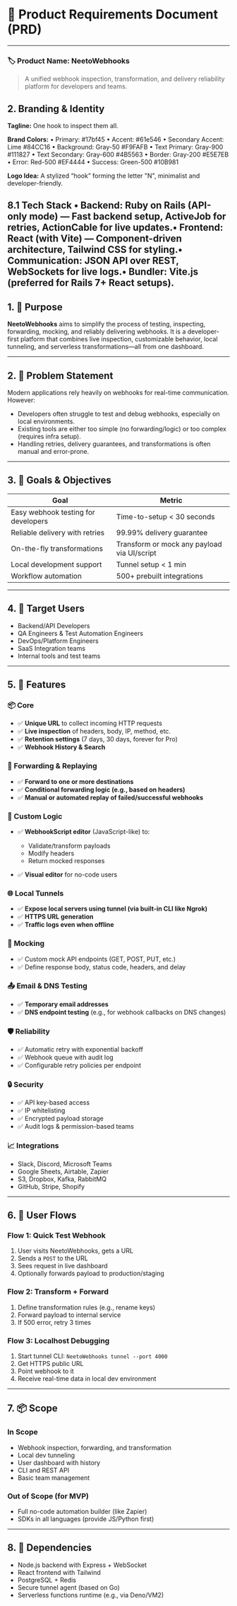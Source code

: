 # 🧾 Product Requirements Document (PRD)

---

### 🏷 Product Name: **NeetoWebhooks**

> A unified webhook inspection, transformation, and delivery reliability platform for developers and teams.

## 2. Branding & Identity

**Tagline:** One hook to inspect them all.

**Brand Colors:**
• Primary: #17bf45
• Accent: #61e546
• Secondary Accent: Lime #84CC16
• Background: Gray-50 #F9FAFB
• Text Primary: Gray-900 #111827
• Text Secondary: Gray-600 #4B5563
• Border: Gray-200 #E5E7EB
• Error: Red-500 #EF4444
• Success: Green-500 #10B981

**Logo Idea:** A stylized “hook” forming the letter "N", minimalist and developer-friendly.

8.1 Tech Stack
• **Backend:** Ruby on Rails (API-only mode) — Fast backend setup, ActiveJob for retries, ActionCable for live updates.• **Frontend:** React (with Vite) — Component-driven architecture, Tailwind CSS for styling.• **Communication:** JSON API over REST, WebSockets for live logs.• **Bundler:** Vite.js (preferred for Rails 7+ React setups).
---

## 1. 🧭 Purpose

**NeetoWebhooks** aims to simplify the process of testing, inspecting, forwarding, mocking, and reliably delivering webhooks. It is a developer-first platform that combines live inspection, customizable behavior, local tunneling, and serverless transformations—all from one dashboard.

---

## 2. 🔧 Problem Statement

Modern applications rely heavily on webhooks for real-time communication. However:

- Developers often struggle to test and debug webhooks, especially on local environments.
- Existing tools are either too simple (no forwarding/logic) or too complex (requires infra setup).
- Handling retries, delivery guarantees, and transformations is often manual and error-prone.

---

## 3. 🎯 Goals & Objectives

| Goal                                | Metric                                      |
| ----------------------------------- | ------------------------------------------- |
| Easy webhook testing for developers | Time-to-setup < 30 seconds                  |
| Reliable delivery with retries      | 99.99% delivery guarantee                   |
| On-the-fly transformations          | Transform or mock any payload via UI/script |
| Local development support           | Tunnel setup < 1 min                        |
| Workflow automation                 | 500+ prebuilt integrations                  |

---

## 4. 👥 Target Users

- Backend/API Developers
- QA Engineers & Test Automation Engineers
- DevOps/Platform Engineers
- SaaS Integration teams
- Internal tools and test teams

---

## 5. 🔑 Features

### 📦 Core

- ✅ **Unique URL** to collect incoming HTTP requests
- ✅ **Live inspection** of headers, body, IP, method, etc.
- ✅ **Retention settings** (7 days, 30 days, forever for Pro)
- ✅ **Webhook History & Search**

### 🔁 Forwarding & Replaying

- ✅ **Forward to one or more destinations**
- ✅ **Conditional forwarding logic (e.g., based on headers)**
- ✅ **Manual or automated replay of failed/successful webhooks**

### 🧠 Custom Logic

- ✅ **WebhookScript editor** (JavaScript-like) to:

  - Validate/transform payloads
  - Modify headers
  - Return mocked responses

- ✅ **Visual editor** for no-code users

### 🌐 Local Tunnels

- ✅ **Expose local servers using tunnel (via built-in CLI like Ngrok)**
- ✅ **HTTPS URL generation**
- ✅ **Traffic logs even when offline**

### 🧪 Mocking

- ✅ Custom mock API endpoints (GET, POST, PUT, etc.)
- ✅ Define response body, status code, headers, and delay

### 📤 Email & DNS Testing

- ✅ **Temporary email addresses**
- ✅ **DNS endpoint testing** (e.g., for webhook callbacks on DNS changes)

### 🛡️ Reliability

- ✅ Automatic retry with exponential backoff
- ✅ Webhook queue with audit log
- ✅ Configurable retry policies per endpoint

### 🔒 Security

- ✅ API key-based access
- ✅ IP whitelisting
- ✅ Encrypted payload storage
- ✅ Audit logs & permission-based teams

### 📈 Integrations

- Slack, Discord, Microsoft Teams
- Google Sheets, Airtable, Zapier
- S3, Dropbox, Kafka, RabbitMQ
- GitHub, Stripe, Shopify

---

## 6. 🧭 User Flows

### Flow 1: Quick Test Webhook

1. User visits NeetoWebhooks, gets a URL
2. Sends a `POST` to the URL
3. Sees request in live dashboard
4. Optionally forwards payload to production/staging

### Flow 2: Transform + Forward

1. Define transformation rules (e.g., rename keys)
2. Forward payload to internal service
3. If 500 error, retry 3 times

### Flow 3: Localhost Debugging

1. Start tunnel CLI: `NeetoWebhooks tunnel --port 4000`
2. Get HTTPS public URL
3. Point webhook to it
4. Receive real-time data in local dev environment

---

## 7. 📦 Scope

### In Scope

- Webhook inspection, forwarding, and transformation
- Local dev tunneling
- User dashboard with history
- CLI and REST API
- Basic team management

### Out of Scope (for MVP)

- Full no-code automation builder (like Zapier)
- SDKs in all languages (provide JS/Python first)

---

## 8. 🧱 Dependencies

- Node.js backend with Express + WebSocket
- React frontend with Tailwind
- PostgreSQL + Redis
- Secure tunnel agent (based on Go)
- Serverless functions runtime (e.g., via Deno/VM2)
